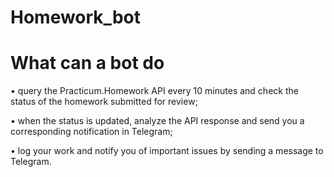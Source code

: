 # Homework_bot


# What can a bot do

• query the Practicum.Homework API every 10 minutes and check the status of the homework submitted for review;

• when the status is updated, analyze the API response and send you a corresponding notification in Telegram;

• log your work and notify you of important issues by sending a message to Telegram.
